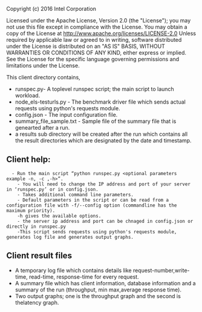 Copyright (c) 2016 Intel Corporation 

 Licensed under the Apache License, Version 2.0 (the "License");
 you may not use this file except in compliance with the License.
 You may obtain a copy of the License at
      http://www.apache.org/licenses/LICENSE-2.0
 Unless required by applicable law or agreed to in writing, software
 distributed under the License is distributed on an "AS IS" BASIS,
 WITHOUT WARRANTIES OR CONDITIONS OF ANY KIND, either express or implied.
 See the License for the specific language governing permissions and
 limitations under the License.

This client directory contains,
 - runspec.py- A toplevel runspec script; the main script to launch workload.
 - node_els-testurls.py - The benchmark driver file which sends actual requests using python's requests module.
 - config.json - The input configuration file.
 - summary_file_sample.txt - Sample file of the summary file that is genearted after a run.
 - a results sub directory will be created after the run which contains all the result directories which are designated by the date and timestamp.
 

## Client help:
      - Run the main script “python runspec.py <optional parameters example -n, -c ,-h>”.
        - You will need to change the IP address and port of your server in ‘runspec.py’ or in config.json. 
        - Takes additional command line parameters.
        - Default parameters in the script or can be read from a configuration file with -f/--config option (commandline has the maximum priority).
        -h gives the available options.
        - the server ip address and port can be chnaged in config.json or directly in runspec.py
        -This script sends requests using python's requests module, generates log file and generates output graphs.
 
 
## Client result files
   - A temporary log file which contains details like request-number,write-time, read-time, response-time for every request.
   - A summary file which has client information, database information and a summary of the run (throughput, min max,average response time).
   - Two output graphs; one is the throughput graph and the second is thelatency graph.

